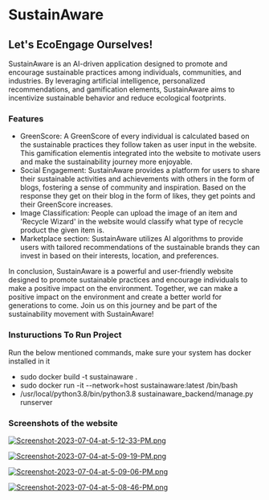 # SustainAware
## Let's EcoEngage Ourselves!

SustainAware is an AI-driven application designed to promote and encourage sustainable practices among individuals, communities, and industries. By leveraging artificial intelligence, personalized recommendations, and gamification elements, SustainAware aims to incentivize sustainable behavior and reduce ecological footprints.

### Features
- GreenScore: A GreenScore of every individual is calculated based on the sustainable practices they follow taken as user input in the website. This gamification elementis integrated into the website to motivate users and make the sustainability journey more enjoyable.
- Social Engagement: SustainAware provides a platform for users to share their sustainable activities and achievements with others in the form of blogs, fostering a sense of community and inspiration. Based on the response they get on their blog in the form of likes, they get points and their GreenScore increases. 
- Image Classification: People can upload the image of an item and 'Recycle Wizard' in the website would classify what type of recycle product the given item is.
- Marketplace section: SustainAware utilizes AI algorithms to provide users with tailored recommendations of the sustainable brands they can invest in based on their interests, location, and preferences.

In conclusion, SustainAware is a powerful and user-friendly website designed to promote sustainable practices and encourage individuals to make a positive impact on the environment. Together, we can make a positive impact on the environment and create a better world for generations to come. Join us on this journey and be part of the sustainability movement with SustainAware!

### Instuructions To Run Project

Run the below mentioned commands, make sure your system has docker installed in it

- sudo docker build -t sustainaware .
- sudo docker run -it --network=host sustainaware:latest /bin/bash
- /usr/local/python3.8/bin/python3.8 sustainaware_backend/manage.py runserver

### Screenshots of the website

[![Screenshot-2023-07-04-at-5-12-33-PM.png](https://i.postimg.cc/0ytdKxJ7/Screenshot-2023-07-04-at-5-12-33-PM.png)](https://postimg.cc/CRqf937K)

[![Screenshot-2023-07-04-at-5-09-19-PM.png](https://i.postimg.cc/KjdC2Bmv/Screenshot-2023-07-04-at-5-09-19-PM.png)](https://postimg.cc/RJLg133j)

[![Screenshot-2023-07-04-at-5-09-06-PM.png](https://i.postimg.cc/rmwBCqhc/Screenshot-2023-07-04-at-5-09-06-PM.png)](https://postimg.cc/JySYRCVd)

[![Screenshot-2023-07-04-at-5-08-46-PM.png](https://i.postimg.cc/G23C7FmW/Screenshot-2023-07-04-at-5-08-46-PM.png)](https://postimg.cc/mcnJhFMj)